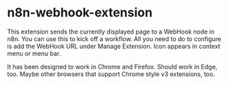# n8n-webhook-extension

This extension sends the currently displayed page to a WebHook node in n8n. You can use this to kick off a workflow. All you need to do to configure is add the WebHook URL under Manage Extension. Icon appears in context menu or menu bar.

It has been designed to work in Chrome and Firefox. Should work in Edge, too. Maybe other browsers that support Chrome style v3 extensions, too. 
